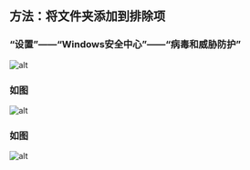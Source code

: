 ## 方法：将文件夹添加到排除项
### “设置”——“Windows安全中心”——“病毒和威胁防护”
![alt](https://github.com/SarahYu1997/Learning-notes/blob/master/imgs/1.png)
### 如图
![alt](https://github.com/SarahYu1997/Learning-notes/blob/master/imgs/2.png)
### 如图
![alt](https://github.com/SarahYu1997/Learning-notes/blob/master/imgs/3.png)